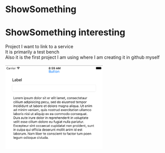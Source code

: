 # ShowSomething
<H1>ShowSomething interesting</H1>
Project I want to link to a service<br>
It is primarily a test bench<br>
Also it is the first project I am using where I am creating it in github myself<br>
<br>
<img src="https://raw.githubusercontent.com/shussey/ShowSomething/master/screenshots/first-screen.png" height="264" width="308">
